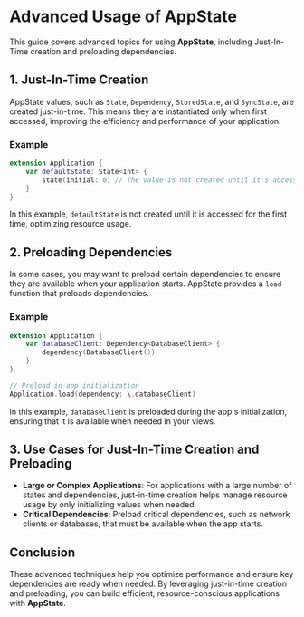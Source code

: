 # Advanced Usage of AppState

This guide covers advanced topics for using **AppState**, including Just-In-Time creation and preloading dependencies.

## 1. Just-In-Time Creation

AppState values, such as `State`, `Dependency`, `StoredState`, and `SyncState`, are created just-in-time. This means they are instantiated only when first accessed, improving the efficiency and performance of your application.

### Example

```swift
extension Application {
    var defaultState: State<Int> {
        state(initial: 0) // The value is not created until it's accessed
    }
}
```

In this example, `defaultState` is not created until it is accessed for the first time, optimizing resource usage.

## 2. Preloading Dependencies

In some cases, you may want to preload certain dependencies to ensure they are available when your application starts. AppState provides a `load` function that preloads dependencies.

### Example

```swift
extension Application {
    var databaseClient: Dependency<DatabaseClient> {
        dependency(DatabaseClient())
    }
}

// Preload in app initialization
Application.load(dependency: \.databaseClient)
```

In this example, `databaseClient` is preloaded during the app's initialization, ensuring that it is available when needed in your views.

## 3. Use Cases for Just-In-Time Creation and Preloading

- **Large or Complex Applications**: For applications with a large number of states and dependencies, just-in-time creation helps manage resource usage by only initializing values when needed.
- **Critical Dependencies**: Preload critical dependencies, such as network clients or databases, that must be available when the app starts.

## Conclusion

These advanced techniques help you optimize performance and ensure key dependencies are ready when needed. By leveraging just-in-time creation and preloading, you can build efficient, resource-conscious applications with **AppState**.

